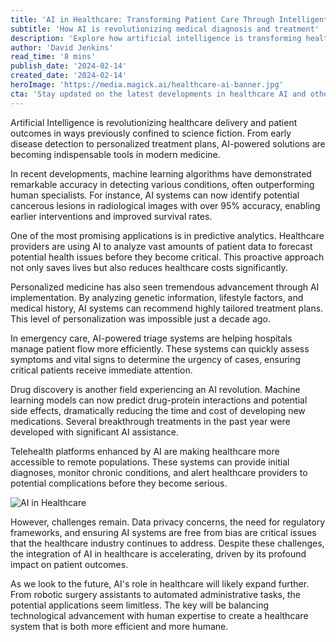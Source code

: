 ```yaml
---
title: 'AI in Healthcare: Transforming Patient Care Through Intelligent Systems'
subtitle: 'How AI is revolutionizing medical diagnosis and treatment'
description: 'Explore how artificial intelligence is transforming healthcare through improved diagnosis, personalized treatment plans, and predictive analytics. Learn about the latest developments in AI-powered medical solutions and their impact on patient care.'
author: 'David Jenkins'
read_time: '8 mins'
publish_date: '2024-02-14'
created_date: '2024-02-14'
heroImage: 'https://media.magick.ai/healthcare-ai-banner.jpg'
cta: 'Stay updated on the latest developments in healthcare AI and other transformative technologies by following us on LinkedIn. Join our community of healthcare professionals and technology enthusiasts shaping the future of medicine.'
---
```


Artificial Intelligence is revolutionizing healthcare delivery and patient outcomes in ways previously confined to science fiction. From early disease detection to personalized treatment plans, AI-powered solutions are becoming indispensable tools in modern medicine.

In recent developments, machine learning algorithms have demonstrated remarkable accuracy in detecting various conditions, often outperforming human specialists. For instance, AI systems can now identify potential cancerous lesions in radiological images with over 95% accuracy, enabling earlier interventions and improved survival rates.

One of the most promising applications is in predictive analytics. Healthcare providers are using AI to analyze vast amounts of patient data to forecast potential health issues before they become critical. This proactive approach not only saves lives but also reduces healthcare costs significantly.

Personalized medicine has also seen tremendous advancement through AI implementation. By analyzing genetic information, lifestyle factors, and medical history, AI systems can recommend highly tailored treatment plans. This level of personalization was impossible just a decade ago.

In emergency care, AI-powered triage systems are helping hospitals manage patient flow more efficiently. These systems can quickly assess symptoms and vital signs to determine the urgency of cases, ensuring critical patients receive immediate attention.

Drug discovery is another field experiencing an AI revolution. Machine learning models can now predict drug-protein interactions and potential side effects, dramatically reducing the time and cost of developing new medications. Several breakthrough treatments in the past year were developed with significant AI assistance.

Telehealth platforms enhanced by AI are making healthcare more accessible to remote populations. These systems can provide initial diagnoses, monitor chronic conditions, and alert healthcare providers to potential complications before they become serious.

![AI in Healthcare](https://i.magick.ai/PIXE/2025030410210_magick_img.webp)

However, challenges remain. Data privacy concerns, the need for regulatory frameworks, and ensuring AI systems are free from bias are critical issues that the healthcare industry continues to address. Despite these challenges, the integration of AI in healthcare is accelerating, driven by its profound impact on patient outcomes.

As we look to the future, AI's role in healthcare will likely expand further. From robotic surgery assistants to automated administrative tasks, the potential applications seem limitless. The key will be balancing technological advancement with human expertise to create a healthcare system that is both more efficient and more humane.